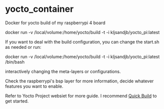 # yocto_container
Docker for yocto build of my raspberrypi 4 board

docker run -v /local/volume:/home/yocto/build -t -i kljsandjb/yocto_pi:latest

If you want to deal with the build configuration, you can change the start.sh as needed or run:

docker run -v /local/volume:/home/yocto/build -t -i kljsandjb/yocto_pi:latest /bin/bash

interactively changing the meta-layers or configurations.

Check the raspberrypi's bsp layer for more information, decide whatever features you want to enable. 

Refer to Yocto Project websiet for more guide. I recommend [Quick Build](https://www.yoctoproject.org/docs/3.1/brief-yoctoprojectqs/brief-yoctoprojectqs.html) to get started.

